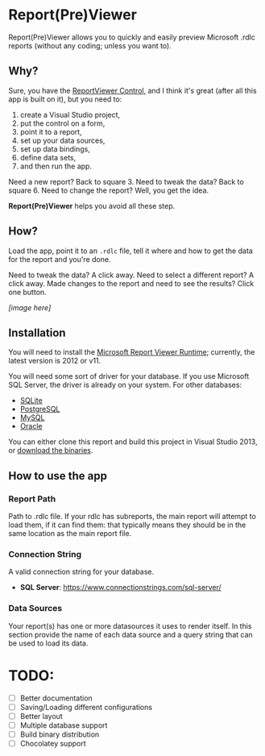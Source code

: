 # Report(Pre)Viewer
Report(Pre)Viewer allows you to quickly and easily preview Microsoft .rdlc reports (without any coding; unless you want to).

## Why?
Sure, you have the [ReportViewer Control](https://msdn.microsoft.com/en-us/library/ms251671.aspx), and I think it's great (after all this app is built on it), but you need to:
1. create a Visual Studio project, 
2. put the control on a form, 
3. point it to a report, 
4. set up your data sources, 
5. set up data bindings, 
6. define data sets, 
7. and then run the app. 

Need a new report? Back to square 3. Need to tweak the data? Back to square 6. Need to change the report? Well, you get the idea.

**Report(Pre)Viewer** helps you avoid all these step.

## How?

Load the app, point it to an `.rdlc` file, tell it where and how to get the data for the report and you're done.

Need to tweak the data? A click away. Need to select a different report? A click away. Made changes to the report and need to see the results? Click one button.

*[image here]*

## Installation

You will need to install the [Microsoft Report Viewer Runtime](https://www.microsoft.com/en-us/download/details.aspx?id=35747); currently, the latest version is 2012 or v11.

You will need some sort of driver for your database. If you use Microsoft SQL Server, the driver is already on your system. For other databases:

* [SQLite]()
* [PostgreSQL]()
* [MySQL]()
* [Oracle]()

You can either clone this report and build this project in Visual Studio 2013, or [download the binaries]().

## How to use the app

### Report Path
Path to .rdlc file. If your rdlc has subreports, the main report will attempt to load them, if it can find them: that typically means they should be in the same location as the main report file.

### Connection String
A valid connection string for your database.

* **SQL Server**: https://www.connectionstrings.com/sql-server/

### Data Sources
Your report(s) has one or more datasources it uses to render itself. In this section provide the name of each data source and a query string that can be used to load its data.


# TODO:

* [ ] Better documentation
* [ ] Saving/Loading different configurations
* [ ] Better layout
* [ ] Multiple database support
* [ ] Build binary distribution
* [ ] Chocolatey support
